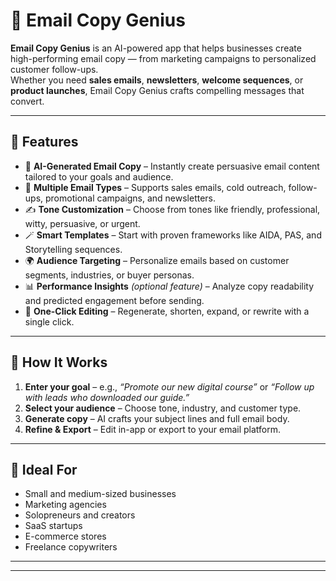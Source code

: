 # 📧 Email Copy Genius

**Email Copy Genius** is an AI-powered app that helps businesses create high-performing email copy — from marketing campaigns to personalized customer follow-ups.  
Whether you need **sales emails**, **newsletters**, **welcome sequences**, or **product launches**, Email Copy Genius crafts compelling messages that convert.

---

## 🚀 Features

- 🧠 **AI-Generated Email Copy** – Instantly create persuasive email content tailored to your goals and audience.  
- 🎯 **Multiple Email Types** – Supports sales emails, cold outreach, follow-ups, promotional campaigns, and newsletters.  
- ✍️ **Tone Customization** – Choose from tones like friendly, professional, witty, persuasive, or urgent.  
- 🪄 **Smart Templates** – Start with proven frameworks like AIDA, PAS, and Storytelling sequences.  
- 🌍 **Audience Targeting** – Personalize emails based on customer segments, industries, or buyer personas.  
- 📊 **Performance Insights** *(optional feature)* – Analyze copy readability and predicted engagement before sending.  
- 🔁 **One-Click Editing** – Regenerate, shorten, expand, or rewrite with a single click.

---

## 🧩 How It Works

1. **Enter your goal** – e.g., *“Promote our new digital course”* or *“Follow up with leads who downloaded our guide.”*  
2. **Select your audience** – Choose tone, industry, and customer type.  
3. **Generate copy** – AI crafts your subject lines and full email body.  
4. **Refine & Export** – Edit in-app or export to your email platform.

---

## 💼 Ideal For

- Small and medium-sized businesses  
- Marketing agencies  
- Solopreneurs and creators  
- SaaS startups  
- E-commerce stores  
- Freelance copywriters  

---


---

